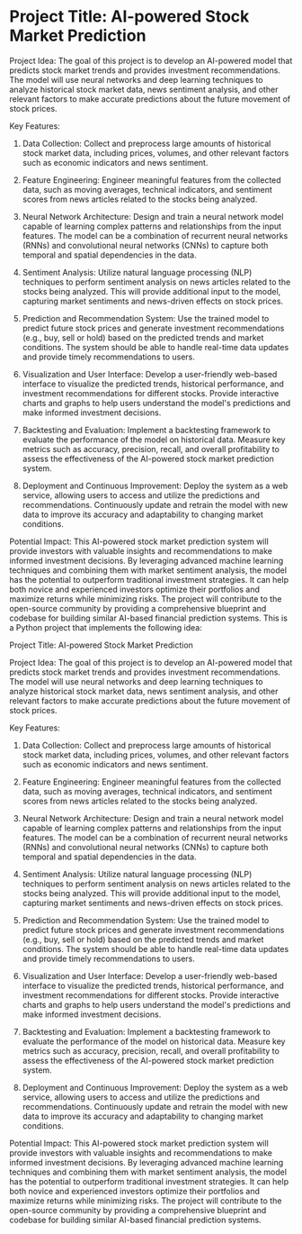 # Project Title: AI-powered Stock Market Prediction

Project Idea:
The goal of this project is to develop an AI-powered model that predicts stock market trends and provides investment recommendations. The model will use neural networks and deep learning techniques to analyze historical stock market data, news sentiment analysis, and other relevant factors to make accurate predictions about the future movement of stock prices.

Key Features:
1. Data Collection: Collect and preprocess large amounts of historical stock market data, including prices, volumes, and other relevant factors such as economic indicators and news sentiment.

2. Feature Engineering: Engineer meaningful features from the collected data, such as moving averages, technical indicators, and sentiment scores from news articles related to the stocks being analyzed.

3. Neural Network Architecture: Design and train a neural network model capable of learning complex patterns and relationships from the input features. The model can be a combination of recurrent neural networks (RNNs) and convolutional neural networks (CNNs) to capture both temporal and spatial dependencies in the data.

4. Sentiment Analysis: Utilize natural language processing (NLP) techniques to perform sentiment analysis on news articles related to the stocks being analyzed. This will provide additional input to the model, capturing market sentiments and news-driven effects on stock prices.

5. Prediction and Recommendation System: Use the trained model to predict future stock prices and generate investment recommendations (e.g., buy, sell or hold) based on the predicted trends and market conditions. The system should be able to handle real-time data updates and provide timely recommendations to users.

6. Visualization and User Interface: Develop a user-friendly web-based interface to visualize the predicted trends, historical performance, and investment recommendations for different stocks. Provide interactive charts and graphs to help users understand the model's predictions and make informed investment decisions.

7. Backtesting and Evaluation: Implement a backtesting framework to evaluate the performance of the model on historical data. Measure key metrics such as accuracy, precision, recall, and overall profitability to assess the effectiveness of the AI-powered stock market prediction system.

8. Deployment and Continuous Improvement: Deploy the system as a web service, allowing users to access and utilize the predictions and recommendations. Continuously update and retrain the model with new data to improve its accuracy and adaptability to changing market conditions.

Potential Impact:
This AI-powered stock market prediction system will provide investors with valuable insights and recommendations to make informed investment decisions. By leveraging advanced machine learning techniques and combining them with market sentiment analysis, the model has the potential to outperform traditional investment strategies. It can help both novice and experienced investors optimize their portfolios and maximize returns while minimizing risks. The project will contribute to the open-source community by providing a comprehensive blueprint and codebase for building similar AI-based financial prediction systems.
This is a Python project that implements the following idea:

Project Title: AI-powered Stock Market Prediction

Project Idea:
The goal of this project is to develop an AI-powered model that predicts stock market trends and provides investment recommendations. The model will use neural networks and deep learning techniques to analyze historical stock market data, news sentiment analysis, and other relevant factors to make accurate predictions about the future movement of stock prices.

Key Features:
1. Data Collection: Collect and preprocess large amounts of historical stock market data, including prices, volumes, and other relevant factors such as economic indicators and news sentiment.

2. Feature Engineering: Engineer meaningful features from the collected data, such as moving averages, technical indicators, and sentiment scores from news articles related to the stocks being analyzed.

3. Neural Network Architecture: Design and train a neural network model capable of learning complex patterns and relationships from the input features. The model can be a combination of recurrent neural networks (RNNs) and convolutional neural networks (CNNs) to capture both temporal and spatial dependencies in the data.

4. Sentiment Analysis: Utilize natural language processing (NLP) techniques to perform sentiment analysis on news articles related to the stocks being analyzed. This will provide additional input to the model, capturing market sentiments and news-driven effects on stock prices.

5. Prediction and Recommendation System: Use the trained model to predict future stock prices and generate investment recommendations (e.g., buy, sell or hold) based on the predicted trends and market conditions. The system should be able to handle real-time data updates and provide timely recommendations to users.

6. Visualization and User Interface: Develop a user-friendly web-based interface to visualize the predicted trends, historical performance, and investment recommendations for different stocks. Provide interactive charts and graphs to help users understand the model's predictions and make informed investment decisions.

7. Backtesting and Evaluation: Implement a backtesting framework to evaluate the performance of the model on historical data. Measure key metrics such as accuracy, precision, recall, and overall profitability to assess the effectiveness of the AI-powered stock market prediction system.

8. Deployment and Continuous Improvement: Deploy the system as a web service, allowing users to access and utilize the predictions and recommendations. Continuously update and retrain the model with new data to improve its accuracy and adaptability to changing market conditions.

Potential Impact:
This AI-powered stock market prediction system will provide investors with valuable insights and recommendations to make informed investment decisions. By leveraging advanced machine learning techniques and combining them with market sentiment analysis, the model has the potential to outperform traditional investment strategies. It can help both novice and experienced investors optimize their portfolios and maximize returns while minimizing risks. The project will contribute to the open-source community by providing a comprehensive blueprint and codebase for building similar AI-based financial prediction systems.